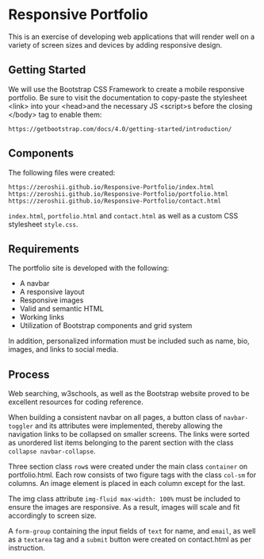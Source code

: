 # Responsive Portfolio

This is an exercise of developing web applications that will render well on a variety of screen sizes and devices by adding responsive design.

## Getting Started

We will use the Bootstrap CSS Framework to create a mobile responsive portfolio. Be sure to visit the documentation to copy-paste the stylesheet &lt;link&gt; into your &lt;head&gt;and the necessary JS &lt;script&gt;s before the closing &lt;/body&gt; tag to enable them:

```
https://getbootstrap.com/docs/4.0/getting-started/introduction/
```
## Components

The following files were created: 
```
https://zeroshii.github.io/Responsive-Portfolio/index.html
https://zeroshii.github.io/Responsive-Portfolio/portfolio.html
https://zeroshii.github.io/Responsive-Portfolio/contact.html

```
`index.html`, `portfolio.html` and `contact.html` as well as a custom CSS stylesheet `style.css`.

## Requirements

The portfolio site is developed with the following:

* A navbar
* A responsive layout
* Responsive images
* Valid and semantic HTML
* Working links
* Utilization of Bootstrap components and grid system

In addition, personalized information must be included such as name, bio, images, and links to social media.

## Process

Web searching, w3schools, as well as the Bootstrap website proved to be excellent resources for coding reference. 

When building a consistent navbar on all pages, a button class of `navbar-toggler` and its attributes were implemented, thereby allowing the navigation links to be collapsed on smaller screens. The links were sorted as unordered list items belonging to the parent section with the class `collapse navbar-collapse`.

Three section class `row`s were created under the main class `container` on portfolio.html. Each row consists of two figure tags with the class `col-sm` for columns. An image element is placed in each column except for the last.

The img class attribute `img-fluid max-width: 100%` must be included to ensure the images are responsive. As a result, images will scale and fit accordingly to screen size. 

A `form-group` containing the input fields of `text` for name, and `email`, as well as a `textarea` tag and a `submit` button were created on contact.html as per instruction.



